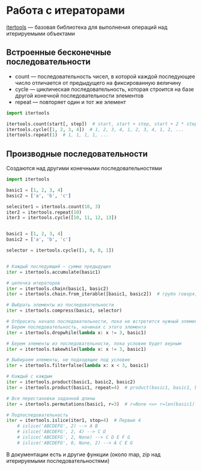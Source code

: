 # Работа с итераторами

[itertools](https://docs.python.org/3/library/itertools.html) — базовая библиотека для выполнения операций над итерируемыми объектами

## Встроенные бесконечные последовательности

* count — последовательность чисел, в которой каждой последующее число отличается от предыдущего на фиксированную величину
* cycle — циклическая последовательность, которая строится на базе другой конечной последовательности элементов
* repeat — повторяет один и тот же элемент

```python
import itertools

itertools.count(start[, step])  # start, start + step, start + 2 * step, ...
itertools.cycle([1, 2, 3, 4])  # 1, 2, 3, 4, 1, 2, 3, 4, 1, 2, ...
itertools.repeat(1)  # 1, 1, 1, 1, ...
```

## Производные последовательности

Создаются над другими конечными последовательностями

```python
import itertools

basic1 = [1, 2, 3, 4]
basic2 = ['a', 'b', 'c']

seleciter1 = itertools.count(10, 3)
iter2 = itertools.repeat(10)
iter3 = itertools.cycle([10, 11, 12, 13])


basic1 = [1, 2, 3, 4]
basic2 = ['a', 'b', 'c']

selector = itertools.cycle([1, 0, 0, 1])


# Каждый последующий — сумма предыдущих
iter = itertools.accumulate(basic1)

# цепочка итераторов
iter = itertools.chain(basic1, basic2)
iter = itertools.chain.from_iterable([basic1, basic2])  # грубо говоря, сделать плоский список

# Выбрать элементы из последовательности
iter = itertools.compress(basic1, selector)

# Отбросить начало последовательности, пока не встретится нужный элемент (пока условие не вернет False)
# Берем последовательность, начиная с этого элемента
iter = itertools.dropwhile(lambda x: x != 3, basic1)

# Берем элементы из последовательности, пока условие будет верным 
iter = itertools.takewhile(lambda x: x != 3, basic1)

# Выбираем элементы, не подходящие под условие
iter = itertools.filterfalse(lambda x: x < 3, basic1)

# Каждый с каждым
iter = itertools.product(basic1, basic2, basic2)
iter = itertools.product(basic1, repeat=4)  # product(basic1, basic1, basic1, basic1)

# Все перестановки заданной длины
iter = itertools.permutations(basic1, r=3)  # r=None <=> r=len(basic1)

# Подпоследовательность
iter = itertools.islice(iter1, stop=4)  # Первые 4
    # islice('ABCDEFG', 2) --> A B
    # islice('ABCDEFG', 2, 4) --> C D
    # islice('ABCDEFG', 2, None) --> C D E F G
    # islice('ABCDEFG', 0, None, 2) --> A C E G

```

В документации есть и другие функции (около map, zip над итерируемыми последовательностями)
